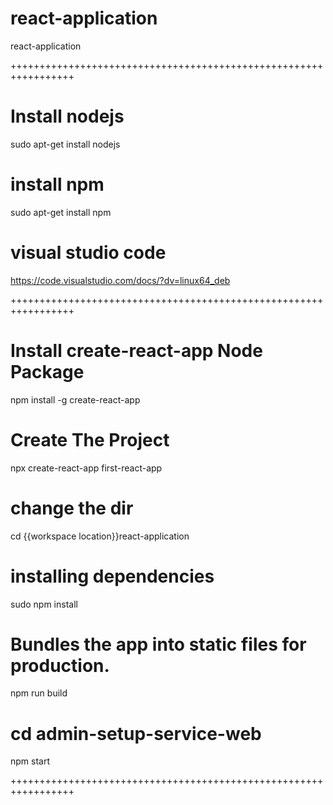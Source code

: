 # react-application
react-application

+++++++++++++++++++++++++++++++++++++++++++++++++++++++++++++++++
# Install nodejs
sudo apt-get install nodejs

# install npm
sudo apt-get install npm

# visual studio code
https://code.visualstudio.com/docs/?dv=linux64_deb


+++++++++++++++++++++++++++++++++++++++++++++++++++++++++++++++++

# Install create-react-app Node Package
npm install -g create-react-app


# Create The Project
npx create-react-app first-react-app

# change the dir
cd {{workspace location}}react-application
 
# installing dependencies
sudo npm install 

# Bundles the app into static files for production.
npm run build

# cd admin-setup-service-web
npm start

+++++++++++++++++++++++++++++++++++++++++++++++++++++++++++++++++

